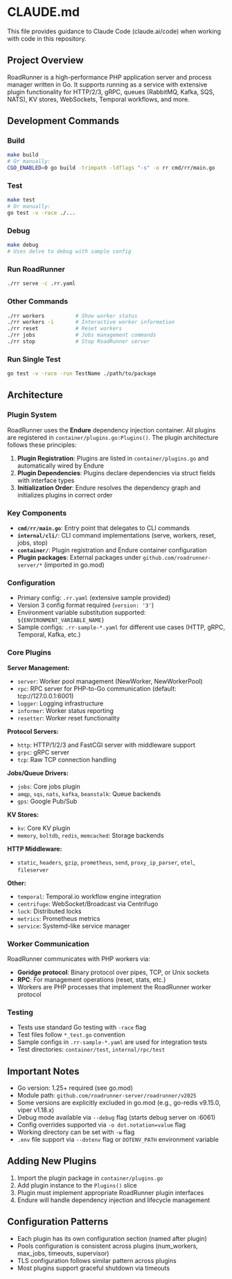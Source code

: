 # CLAUDE.md

This file provides guidance to Claude Code (claude.ai/code) when working with code in this repository.

## Project Overview

RoadRunner is a high-performance PHP application server and process manager written in Go. It supports running as a service with extensive plugin functionality for HTTP/2/3, gRPC, queues (RabbitMQ, Kafka, SQS, NATS), KV stores, WebSockets, Temporal workflows, and more.

## Development Commands

### Build
```bash
make build
# Or manually:
CGO_ENABLED=0 go build -trimpath -ldflags "-s" -o rr cmd/rr/main.go
```

### Test
```bash
make test
# Or manually:
go test -v -race ./...
```

### Debug
```bash
make debug
# Uses delve to debug with sample config
```

### Run RoadRunner
```bash
./rr serve -c .rr.yaml
```

### Other Commands
```bash
./rr workers          # Show worker status
./rr workers -i       # Interactive worker information
./rr reset            # Reset workers
./rr jobs             # Jobs management commands
./rr stop             # Stop RoadRunner server
```

### Run Single Test
```bash
go test -v -race -run TestName ./path/to/package
```

## Architecture

### Plugin System

RoadRunner uses the **Endure** dependency injection container. All plugins are registered in `container/plugins.go:Plugins()`. The plugin architecture follows these principles:

1. **Plugin Registration**: Plugins are listed in `container/plugins.go` and automatically wired by Endure
2. **Plugin Dependencies**: Plugins declare dependencies via struct fields with interface types
3. **Initialization Order**: Endure resolves the dependency graph and initializes plugins in correct order

### Key Components

- **`cmd/rr/main.go`**: Entry point that delegates to CLI commands
- **`internal/cli/`**: CLI command implementations (serve, workers, reset, jobs, stop)
- **`container/`**: Plugin registration and Endure container configuration
- **Plugin packages**: External packages under `github.com/roadrunner-server/*` (imported in go.mod)

### Configuration

- Primary config: `.rr.yaml` (extensive sample provided)
- Version 3 config format required (`version: '3'`)
- Environment variable substitution supported: `${ENVIRONMENT_VARIABLE_NAME}`
- Sample configs: `.rr-sample-*.yaml` for different use cases (HTTP, gRPC, Temporal, Kafka, etc.)

### Core Plugins

**Server Management:**
- `server`: Worker pool management (NewWorker, NewWorkerPool)
- `rpc`: RPC server for PHP-to-Go communication (default: tcp://127.0.0.1:6001)
- `logger`: Logging infrastructure
- `informer`: Worker status reporting
- `resetter`: Worker reset functionality

**Protocol Servers:**
- `http`: HTTP/1/2/3 and FastCGI server with middleware support
- `grpc`: gRPC server
- `tcp`: Raw TCP connection handling

**Jobs/Queue Drivers:**
- `jobs`: Core jobs plugin
- `amqp`, `sqs`, `nats`, `kafka`, `beanstalk`: Queue backends
- `gps`: Google Pub/Sub

**KV Stores:**
- `kv`: Core KV plugin
- `memory`, `boltdb`, `redis`, `memcached`: Storage backends

**HTTP Middleware:**
- `static`, `headers`, `gzip`, `prometheus`, `send`, `proxy_ip_parser`, `otel`, `fileserver`

**Other:**
- `temporal`: Temporal.io workflow engine integration
- `centrifuge`: WebSocket/Broadcast via Centrifugo
- `lock`: Distributed locks
- `metrics`: Prometheus metrics
- `service`: Systemd-like service manager

### Worker Communication

RoadRunner communicates with PHP workers via:
- **Goridge protocol**: Binary protocol over pipes, TCP, or Unix sockets
- **RPC**: For management operations (reset, stats, etc.)
- Workers are PHP processes that implement the RoadRunner worker protocol

### Testing

- Tests use standard Go testing with `-race` flag
- Test files follow `*_test.go` convention
- Sample configs in `.rr-sample-*.yaml` are used for integration tests
- Test directories: `container/test`, `internal/rpc/test`

## Important Notes

- Go version: 1.25+ required (see go.mod)
- Module path: `github.com/roadrunner-server/roadrunner/v2025`
- Some versions are explicitly excluded in go.mod (e.g., go-redis v9.15.0, viper v1.18.x)
- Debug mode available via `--debug` flag (starts debug server on :6061)
- Config overrides supported via `-o dot.notation=value` flag
- Working directory can be set with `-w` flag
- `.env` file support via `--dotenv` flag or `DOTENV_PATH` environment variable

## Adding New Plugins

1. Import the plugin package in `container/plugins.go`
2. Add plugin instance to the `Plugins()` slice
3. Plugin must implement appropriate RoadRunner plugin interfaces
4. Endure will handle dependency injection and lifecycle management

## Configuration Patterns

- Each plugin has its own configuration section (named after plugin)
- Pools configuration is consistent across plugins (num_workers, max_jobs, timeouts, supervisor)
- TLS configuration follows similar pattern across plugins
- Most plugins support graceful shutdown via timeouts
